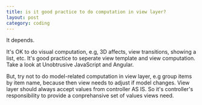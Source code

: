 ```yaml
---
title: is it good practice to do computation in view layer?
layout: post
category: coding
---
```


It depends.

It's OK to do visual computation, e.g, 3D affects, view transitions, showing a list, etc. It's good practice to seperate view template and view computation. Take a look at Unobtrusive JavaScript and Angular.

But, try not to do model-related computation in view layer, e.g group items by item name, because then view needs to adjust if model changes. View layer should always accept values from controller AS IS. So it's controller's responsibility to provide a conprehansive set of values views need.

